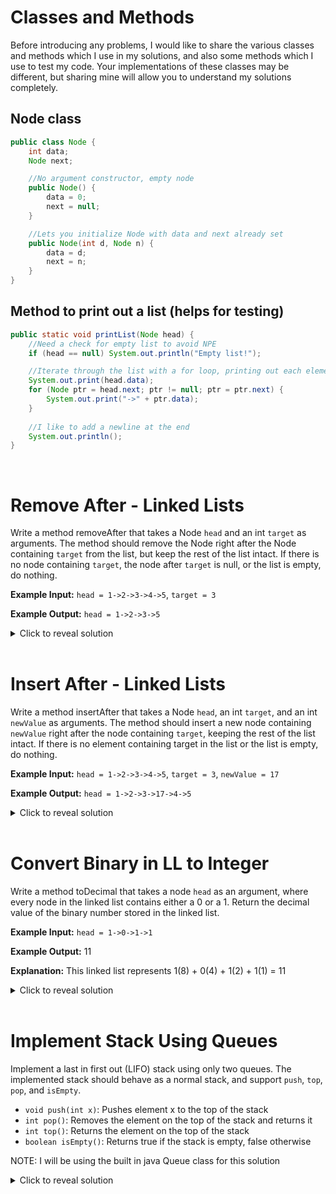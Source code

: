 # Classes and Methods
Before introducing any problems, I would like to share the various classes and methods which I use in my solutions, and also some methods which I use to test my code. Your implementations of these classes may be different, but sharing mine will allow you to understand my solutions completely.

## Node class
```java
public class Node {
    int data;
    Node next;

    //No argument constructor, empty node
    public Node() {
        data = 0;
        next = null;
    }

    //Lets you initialize Node with data and next already set 
    public Node(int d, Node n) {
        data = d;
        next = n;
    }
}
```
## Method to print out a list (helps for testing)
```java
public static void printList(Node head) {
    //Need a check for empty list to avoid NPE
    if (head == null) System.out.println("Empty list!");

    //Iterate through the list with a for loop, printing out each element
    System.out.print(head.data);
    for (Node ptr = head.next; ptr != null; ptr = ptr.next) {
        System.out.print("->" + ptr.data);
    }
    
    //I like to add a newline at the end
    System.out.println();
}
```
<br>

# Remove After - Linked Lists
Write a method removeAfter that takes a Node `head` and an int `target` as arguments. The method should remove the Node right after the Node containing `target` from the list, but keep the rest of the list intact. If there is no node containing `target`, the node after `target` is null, or the list is empty, do nothing.

**Example Input:** `head = 1->2->3->4->5`, `target = 3`

**Example Output:** `head = 1->2->3->5`

<details>
    <summary>Click to reveal solution</summary>

## Solution
Drawing a picture helps for linked list problems like this. If you draw a diagram and attempt to delete a node, it can be visualized that deleting the node after a given node involves setting the given node's ".next" to the given node's ".next.next". It must however be verified that the given node's ".next" is not null, since calling ".next.next" will result in a NPE. All that's left is to loop through the list, find the target node, and apply this process.

```java
public static void removeAfter(Node head, int target) {
    //Iterate through the entire linked list
    for (Node ptr = head; ptr != null; ptr = ptr.next) {
        //If the node is the target node, I must check if ptr.next is null first
        //Then I can use ptr.next = ptr.next.next to delete the following node
        if (ptr.data == target && ptr.next != null) {
            ptr.next = ptr.next.next;
            break;
        }
    }
    //Note that if head is null, the loop will not run at all, and nothing happens
}
```
If n is the size of the input list, the time complexity is O(n), since in the worst case the list is traversed once. The space complexity is O(1), since the only new variable is one Node object ptr. 
</details>
<br>

# Insert After - Linked Lists
Write a method insertAfter that takes a Node `head`, an int `target`, and an int `newValue` as arguments. The method should insert a new node containing `newValue` right after the node containing `target`, keeping the rest of the list intact. If there is no element containing target in the list or the list is empty, do nothing.

**Example Input:** `head = 1->2->3->4->5`, `target = 3`, `newValue = 17`

**Example Output:** `head = 1->2->3->17->4->5`

<details>
    <summary>Click to reveal solution</summary>

## Solution
Drawing a picture to determine what you want to do is once again important here. Once you find the target Node, you want to set the target's ".next" to the new node, and the new node's ".next" to the rest of the list. 

```java
public static void insertAfter(Node head, int target, int newValue) {
    //Iterate through the entire list
    for (Node ptr = head; ptr != null; ptr = ptr.next) {
        //If we reach the target node, create a new node that contains newValue and 
        //points to the rest of the list. Then set ptr.next to this new node.
        if (ptr.data == target) ptr.next = new Node(newValue, ptr.next);
        break;
    }
}
```
If n is the size of the input list, the time complexity is O(n) since in the worst case the list is traversed once. The space complexity is O(1) since we only created a pointer variable and a new node.
</details>
<br>

# Convert Binary in LL to Integer

Write a method toDecimal that takes a node `head` as an argument, where every node in the linked list contains either a 0 or a 1. Return the decimal value of the binary number stored in the linked list.

**Example Input:** `head = 1->0->1->1`

**Example Output:** 11

**Explanation:** This linked list represents 1(8) + 0(4) + 1(2) + 1(1) = 11

<details>
<summary>Click to reveal solution</summary>

## Solution

While it is possible to go through the list once to determine the length and then assign the proper powers of 2 on the second pass, it is possible to solve this problem in one pass with a constructive approach. Maintain a variable to store the number represented by the nodes you have seen so far. Whenever you advance to a new node, simply double the current number and add the new node's value. This doubling is equivalent to shifting the binary representation left by one place value.

```java
public static int toDecimal(Node head) {
    int currentValue = 0;

    //Iterate through the list
    for (Node ptr = head; ptr != null; ptr = ptr.next) {
        //For each node, double current value and add its value
        currentValue = 2*currentValue + ptr.data;
    }
    
    return currentValue;
}
```
If n is the size of the input binary list, the time complexity is O(n) since you must traverse through the list once, and do 2 operations per element. The space complexity is O(1) since we only created a new int and a pointer variable. 
</details>
<br>

# Implement Stack Using Queues

Implement a last in first out (LIFO) stack using only two queues. The implemented stack should behave as a normal stack, and support `push`, `top`, `pop`, and `isEmpty`.

- `void push(int x)`: Pushes element x to the top of the stack
- `int pop()`: Removes the element on the top of the stack and returns it
- `int top()`: Returns the element on the top of the stack
- `boolean isEmpty()`: Returns true if the stack is empty, false otherwise

NOTE: I will be using the built in java Queue class for this solution

<details>
<summary>Click to reveal solution</summary>

## Solution
Let's call the two queues we have access to `q1` and `q2`. `q1` will function as our "main queue" and `q2` will be our temporary storage queue to help us implement the LIFO functionality. Note that there are multiple ways to do this problem, and this is just one of them. `push` can be implemented by simply adding the element to the `q1`. `pop` needs to remove and return the most recently added element to `q1` to follow stack behavior, so we must move all the elements of `q1` to `q2` until there is only one left, then remove and return that element. Then we can swap `q2` and `q1` so `q2` is now the main queue. `top` is the same as `pop`, but we add the last element back into `q2`. `isEmpty` simply checks if the main queue is empty.

```java
import java.util.LinkedList;
import java.util.Queue;

class myStack {
    private Queue<Integer> q1 = new LinkedList<Integer>();
    private Queue<Integer> q2 = new LinkedList<Integer>(); 

    public void push(int x) {
        q1.add(x);
    }
    
    public int pop() {
        int lastElement;

        //Move all but 1 element to q2
        while (!q1.size() > 1) {
            q2.add(q1.remove());
        }

        //Store the last element
        lastElement = q1.remove();
        
        //Swap q1 and q2
        Queue<Integer> temp = q1;
        q1 = q2;
        q2 = temp;

        //Return stored element
        return lastElement;
    }
    
    public int top() {
        //Just pop, push it back in, and return
        int lastElement = pop();
        push(lastElement);
        
        return lastElement;
    }
    
    public boolean isEmpty() {
        return q1.isEmpty();
    }
}
```
If n is the number of elements currently in our implemented stack, `push` runs in O(1) time, `pop` runs in O(n) time, `top` runs in O(n) time, and `isEmpty` runs in O(1) time. Note that in a proper stack these operations should all have an expected runtime of O(1), so this implementation was more of an exercise than a good stack. 
</details>